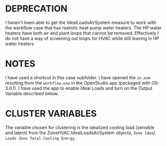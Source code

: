 # DEPRECATION
I haven't been able to get the IdealLoadsAirSystem measure to work with the workflow case that has realistic heat pump water heaters. The HP water heaters have both air and plant loops that cannot be removed. Effectively I do not have a way of screening out loops for HVAC while still leaving in HP water heaters.

# NOTES
I have used a shortcut in this case subfolder. I have opened the `in.osm` resulting from the `workflow.osw` in the OpenStudio app (packaged with OS-3.0.1). I have used the app to enable Ideal Loads and turn on the Output Variable described below.

# CLUSTER VARIABLES
The variable chosen for clustering is the idealized cooling load (sensible and latent) from the ZoneHVAC:IdealLoadsAirSystem objects, `Zone Ideal Loads Zone Total Cooling Energy`.